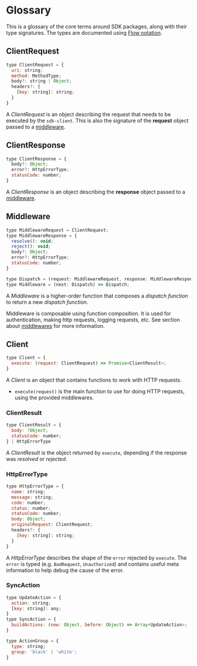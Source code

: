 # Glossary

This is a glossary of the core terms around SDK packages, along with their type signatures. The types are documented using [Flow notation](https://flowtype.org/docs/quick-reference.html).

## ClientRequest

```js
type ClientRequest = {
  uri: string;
  method: MethodType;
  body?: string | Object;
  headers?: {
    [key: string]: string;
  }
}
```

A *ClientRequest* is an object describing the request that needs to be executed by the `sdk-client`. This is also the signature of the **request** object passed to a [middleware](/sdk/Middlewares.md).

## ClientResponse

```js
type ClientResponse = {
  body?: Object;
  error?: HttpErrorType;
  statusCode: number;
}
```

A *ClientResponse* is an object describing the **response** object passed to a [middleware](/sdk/Middlewares.md).

## Middleware

```js
type MiddlewareRequest = ClientRequest;
type MiddlewareResponse = {
  resolve(): void;
  reject(): void;
  body?: Object;
  error?: HttpErrorType;
  statusCode: number;
}

type Dispatch = (request: MiddlewareRequest, response: MiddlewareResponse) => any;
type Middleware = (next: Dispatch) => Dispatch;
```

A *Middleware* is a higher-order function that composes a *dispatch function* to return a new *dispatch function*.

Middleware is composable using function composition. It is used for authentication, making http requests, logging requests, etc. See section about [middlewares](/sdk/Middlewares.md) for more information.

## Client

```js
type Client = {
  execute: (request: ClientRequest) => Promise<ClientResult>;
}
```

A *Client* is an object that contains functions to work with HTTP requests.  

- `execute(request)` is the main function to use for doing HTTP requests, using the provided middlewares.

### ClientResult

```js
type ClientResult = {
  body: ?Object;
  statusCode: number;
} | HttpErrorType
```

A *ClientResult* is the object returned by `execute`, depending if the response was *resolved* or *rejected*.

### HttpErrorType

```js
type HttpErrorType = {
  name: string;
  message: string;
  code: number;
  status: number;
  statusCode: number;
  body: Object;
  originalRequest: ClientRequest;
  headers?: {
    [key: string]: string;
  }
}
```

A *HttpErrorType* describes the shape of the `error` rejected by `execute`. The `error` is typed (e.g. `BadRequest`, `Unauthorized`) and contains useful meta information to help debug the cause of the error.

### SyncAction

```js
type UpdateAction = {
  action: string;
  [key: string]: any;
}
type SyncAction = {
  buildActions: (now: Object, before: Object) => Array<UpdateAction>;
}

type ActionGroup = {
  type: string;
  group: 'black' | 'white';
}
```
